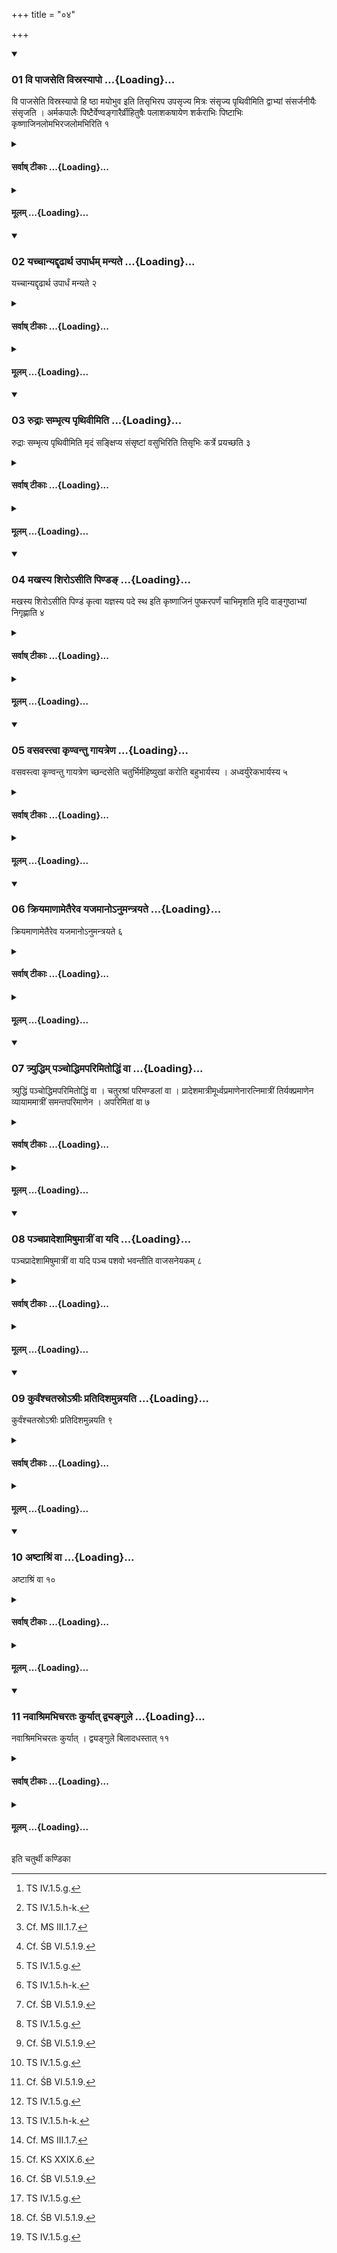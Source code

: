 +++
title = "०४"

+++

<div class="js_include" includetitle="true" newlevelforh1="3" unfilled url="/vedAH_yajuH/taittirIyam/sUtram/ApastambaH/shrautam/vishvAsa-prastutiH/16/04/01_vi_pAjaseti_visrasyApo.md">
<details open><summary><h3>01 वि पाजसेति विस्रस्यापो ...{Loading}...</h3></summary>

वि पाजसेति विस्रस्यापो हि ष्ठा मयोभुव इति तिसृभिरप उपसृज्य मित्रः संसृज्य पृथिवीमिति द्वाभ्यां संसर्जनीयैः संसृजति । अर्मकपालैः पिष्टैर्वेण्वङ्गारैर्व्रीहितुषैः पलाशकषायेण शर्कराभिः पिष्टाभिः कृष्णाजिनलोमभिरजलोमभिरिति १
</details>
</div>
<div class="js_include collapsed" newlevelforh1="4" title="सर्वाष् टीकाः" unfilled url="/vedAH_yajuH/taittirIyam/sUtram/ApastambaH/shrautam/sarvASh_TIkAH/16/04/01_vi_pAjaseti_visrasyApo.md">
<details><summary><h4>सर्वाष् टीकाः ...{Loading}...</h4></summary>
<details><summary>थिते</summary>

1. Having untied the bundle containing clay with vipājasā... having poured water in the clay with three verses beginning with āpo hi ṣṭhā mayobhuvaḥ...,[^2] (the Adhvaryu) mixes the things to be mixed in it with two verses beginning with mitraḥ saṁsr̥jya[^3] the things to be mixed viz. potsherds from ruins, powdered bamboo-coals, decoction of (Palāśa wood)[^4] powdered gravel, hair of a black antelope, hair of a he goat,

1. TS I.1.5.   

2. TS IV.1.5.b-d.  

3. TS IV.1.5.e-f.  

4. Cf. ŚB VI.5.1.1.  
</details>
</details>
</div>
<div class="js_include collapsed" newlevelforh1="4" title="मूलम्" unfilled url="/vedAH_yajuH/taittirIyam/sUtram/ApastambaH/shrautam/mUlam/16/04/01_vi_pAjaseti_visrasyApo.md">
<details><summary><h4>मूलम् ...{Loading}...</h4></summary>

वि पाजसेति विस्रस्यापो हि ष्ठा मयोभुव इति तिसृभिरप उपसृज्य मित्रः संसृज्य पृथिवीमिति द्वाभ्यां संसर्जनीयैः संसृजति । अर्मकपालैः पिष्टैर्वेण्वङ्गारैर्व्रीहितुषैः पलाशकषायेण शर्कराभिः पिष्टाभिः कृष्णाजिनलोमभिरजलोमभिरिति १
</details>
</div>
<div class="js_include" includetitle="true" newlevelforh1="3" unfilled url="/vedAH_yajuH/taittirIyam/sUtram/ApastambaH/shrautam/vishvAsa-prastutiH/16/04/02_yachchAnyaddRDhArtha_upArdham_manyate.md">
<details open><summary><h3>02 यच्चान्यद्दृढार्थ उपार्धम् मन्यते ...{Loading}...</h3></summary>

यच्चान्यद्दृढार्थ उपार्धं मन्यते २
</details>
</div>
<div class="js_include collapsed" newlevelforh1="4" title="सर्वाष् टीकाः" unfilled url="/vedAH_yajuH/taittirIyam/sUtram/ApastambaH/shrautam/sarvASh_TIkAH/16/04/02_yachchAnyaddRDhArtha_upArdham_manyate.md">
<details><summary><h4>सर्वाष् टीकाः ...{Loading}...</h4></summary>
<details><summary>थिते</summary>

2. and whatever other (things) he considers (useful) for (making the bricks) strong (but only upto) half (i.e. fifty per cent of the total mixture).[^5]   

5. For this Sūtra cp. TS V.1.6.1-2. 
</details>
</details>
</div>
<div class="js_include collapsed" newlevelforh1="4" title="मूलम्" unfilled url="/vedAH_yajuH/taittirIyam/sUtram/ApastambaH/shrautam/mUlam/16/04/02_yachchAnyaddRDhArtha_upArdham_manyate.md">
<details><summary><h4>मूलम् ...{Loading}...</h4></summary>

यच्चान्यद्दृढार्थ उपार्धं मन्यते २
</details>
</div>
<div class="js_include" includetitle="true" newlevelforh1="3" unfilled url="/vedAH_yajuH/taittirIyam/sUtram/ApastambaH/shrautam/vishvAsa-prastutiH/16/04/03_rudrAH_sambhRtya_pRthivImiti.md">
<details open><summary><h3>03 रुद्राः सम्भृत्य पृथिवीमिति ...{Loading}...</h3></summary>

रुद्राः सम्भृत्य पृथिवीमिति मृदं सङ्क्षिप्य संसृष्टां वसुभिरिति तिसृभिः कर्त्रे प्रयच्छति ३
</details>
</div>
<div class="js_include collapsed" newlevelforh1="4" title="सर्वाष् टीकाः" unfilled url="/vedAH_yajuH/taittirIyam/sUtram/ApastambaH/shrautam/sarvASh_TIkAH/16/04/03_rudrAH_sambhRtya_pRthivImiti.md">
<details><summary><h4>सर्वाष् टीकाः ...{Loading}...</h4></summary>
<details><summary>थिते</summary>

3. Having compressed[^1] the clay with rudrāḥ sambhr̥tya...[^2] he gives it to the maker (of the fire-pan) with the verses begin ning with samsr̥ṣtāṁ vasubhiḥ.[^3]   

[^1]: Cf. ŚB VI.5.1.9.  

[^2]: TS IV.1.5.g.   

[^3]: TS IV.1.5.h-k.  
</details>
</details>
</div>
<div class="js_include collapsed" newlevelforh1="4" title="मूलम्" unfilled url="/vedAH_yajuH/taittirIyam/sUtram/ApastambaH/shrautam/mUlam/16/04/03_rudrAH_sambhRtya_pRthivImiti.md">
<details><summary><h4>मूलम् ...{Loading}...</h4></summary>

रुद्राः सम्भृत्य पृथिवीमिति मृदं सङ्क्षिप्य संसृष्टां वसुभिरिति तिसृभिः कर्त्रे प्रयच्छति ३
</details>
</div>
<div class="js_include" includetitle="true" newlevelforh1="3" unfilled url="/vedAH_yajuH/taittirIyam/sUtram/ApastambaH/shrautam/vishvAsa-prastutiH/16/04/04_makhasya_shiro-sIti_piNDa~N.md">
<details open><summary><h3>04 मखस्य शिरोऽसीति पिण्डङ् ...{Loading}...</h3></summary>

मखस्य शिरोऽसीति पिण्डं कृत्वा यज्ञस्य पदे स्थ इति कृष्णाजिनं पुष्करपर्णं चाभिमृशति मृदि वाङ्गुष्ठाभ्यां निगृह्णाति ४
</details>
</div>
<div class="js_include collapsed" newlevelforh1="4" title="सर्वाष् टीकाः" unfilled url="/vedAH_yajuH/taittirIyam/sUtram/ApastambaH/shrautam/sarvASh_TIkAH/16/04/04_makhasya_shiro-sIti_piNDa~N.md">
<details><summary><h4>सर्वाष् टीकाः ...{Loading}...</h4></summary>
<details><summary>थिते</summary>

4. Having made a lump out of the clay with makhasya śiro'si[^1] he touches the black antelope and the lotus leaf or he presses with both the thumbs on the clay with yajñasya pade stha.[^2]  

[^1]: TS IV.1.5.1.  

[^2]: TS IV.1.5.m.  
</details>
</details>
</div>
<div class="js_include collapsed" newlevelforh1="4" title="मूलम्" unfilled url="/vedAH_yajuH/taittirIyam/sUtram/ApastambaH/shrautam/mUlam/16/04/04_makhasya_shiro-sIti_piNDa~N.md">
<details><summary><h4>मूलम् ...{Loading}...</h4></summary>

मखस्य शिरोऽसीति पिण्डं कृत्वा यज्ञस्य पदे स्थ इति कृष्णाजिनं पुष्करपर्णं चाभिमृशति मृदि वाङ्गुष्ठाभ्यां निगृह्णाति ४
</details>
</div>
<div class="js_include" includetitle="true" newlevelforh1="3" unfilled url="/vedAH_yajuH/taittirIyam/sUtram/ApastambaH/shrautam/vishvAsa-prastutiH/16/04/05_vasavastvA_kRNvantu_gAyatreNa.md">
<details open><summary><h3>05 वसवस्त्वा कृण्वन्तु गायत्रेण ...{Loading}...</h3></summary>

वसवस्त्वा कृण्वन्तु गायत्रेण च्छन्दसेति चतुर्भिर्महिष्युखां करोति बहुभार्यस्य । अध्वर्युरेकभार्यस्य ५
</details>
</div>
<div class="js_include collapsed" newlevelforh1="4" title="सर्वाष् टीकाः" unfilled url="/vedAH_yajuH/taittirIyam/sUtram/ApastambaH/shrautam/sarvASh_TIkAH/16/04/05_vasavastvA_kRNvantu_gAyatreNa.md">
<details><summary><h4>सर्वाष् टीकाः ...{Loading}...</h4></summary>
<details><summary>थिते</summary>

5. With the four formulae beginning with vasavastvā kr̥ṇvantu[^1] the chief (first) wife of the sacrificer[^2] prepares the fire-pan in case he has many wives; in case he has only one wife (it is) the Adhvaryu (who prepares it).  

[^1]: TS IV.1.5.n.  

[^2]: According to ŚB VI.5.3.1 the first wife prepares the Aṣāḍhā-brick.  
</details>
</details>
</div>
<div class="js_include collapsed" newlevelforh1="4" title="मूलम्" unfilled url="/vedAH_yajuH/taittirIyam/sUtram/ApastambaH/shrautam/mUlam/16/04/05_vasavastvA_kRNvantu_gAyatreNa.md">
<details><summary><h4>मूलम् ...{Loading}...</h4></summary>

वसवस्त्वा कृण्वन्तु गायत्रेण च्छन्दसेति चतुर्भिर्महिष्युखां करोति बहुभार्यस्य । अध्वर्युरेकभार्यस्य ५
</details>
</div>
<div class="js_include" includetitle="true" newlevelforh1="3" unfilled url="/vedAH_yajuH/taittirIyam/sUtram/ApastambaH/shrautam/vishvAsa-prastutiH/16/04/06_kriyamANAmetaireva_yajamAno-numantrayate.md">
<details open><summary><h3>06 क्रियमाणामेतैरेव यजमानोऽनुमन्त्रयते ...{Loading}...</h3></summary>

क्रियमाणामेतैरेव यजमानोऽनुमन्त्रयते ६
</details>
</div>
<div class="js_include collapsed" newlevelforh1="4" title="सर्वाष् टीकाः" unfilled url="/vedAH_yajuH/taittirIyam/sUtram/ApastambaH/shrautam/sarvASh_TIkAH/16/04/06_kriyamANAmetaireva_yajamAno-numantrayate.md">
<details><summary><h4>सर्वाष् टीकाः ...{Loading}...</h4></summary>
<details><summary>थिते</summary>

6. The sacrificer addresses (the fire-pan when it is) being prepared, with these same (formulae).  
</details>
</details>
</div>
<div class="js_include collapsed" newlevelforh1="4" title="मूलम्" unfilled url="/vedAH_yajuH/taittirIyam/sUtram/ApastambaH/shrautam/mUlam/16/04/06_kriyamANAmetaireva_yajamAno-numantrayate.md">
<details><summary><h4>मूलम् ...{Loading}...</h4></summary>

क्रियमाणामेतैरेव यजमानोऽनुमन्त्रयते ६
</details>
</div>
<div class="js_include" includetitle="true" newlevelforh1="3" unfilled url="/vedAH_yajuH/taittirIyam/sUtram/ApastambaH/shrautam/vishvAsa-prastutiH/16/04/07_tryuddhim_panchoddhimaparimitoddhiM_vA.md">
<details open><summary><h3>07 त्र्युद्धिम् पञ्चोद्धिमपरिमितोद्धिं वा ...{Loading}...</h3></summary>

त्र्युद्धिं पञ्चोद्धिमपरिमितोद्धिं वा । चतुरश्रां परिमण्डलां वा । प्रादेशमात्रीमूर्ध्वप्रमाणेनारत्निमात्रीं तिर्यक्प्रमाणेन व्यायाममात्रीं समन्तपरिमाणेन । अपरिमितां वा ७
</details>
</div>
<div class="js_include collapsed" newlevelforh1="4" title="सर्वाष् टीकाः" unfilled url="/vedAH_yajuH/taittirIyam/sUtram/ApastambaH/shrautam/sarvASh_TIkAH/16/04/07_tryuddhim_panchoddhimaparimitoddhiM_vA.md">
<details><summary><h4>सर्वाष् टीकाः ...{Loading}...</h4></summary>
<details><summary>थिते</summary>

7. (The fire-pan which is) having either three[^1] or five[^2] or unlimited proturberances, having four sides or one which is round, of the size of one span in its height[^3], of the size of one cubit horizontally,[^4] of the size of a fathom in its circumference[^5] or unmeasured.[^6]  

[^1]: Cf. TS V.1.6.4.  

[^2]: Cf. KS XXIX.6.  

[^3]: Cf. TS V.1.6.4.  

[^4]: Cf. MS III.1.7.  

[^5]; Cf. MS III.1.7.  

[^6]: Cf. KS XXIX.6.  
</details>
</details>
</div>
<div class="js_include collapsed" newlevelforh1="4" title="मूलम्" unfilled url="/vedAH_yajuH/taittirIyam/sUtram/ApastambaH/shrautam/mUlam/16/04/07_tryuddhim_panchoddhimaparimitoddhiM_vA.md">
<details><summary><h4>मूलम् ...{Loading}...</h4></summary>

त्र्युद्धिं पञ्चोद्धिमपरिमितोद्धिं वा । चतुरश्रां परिमण्डलां वा । प्रादेशमात्रीमूर्ध्वप्रमाणेनारत्निमात्रीं तिर्यक्प्रमाणेन व्यायाममात्रीं समन्तपरिमाणेन । अपरिमितां वा ७
</details>
</div>
<div class="js_include" includetitle="true" newlevelforh1="3" unfilled url="/vedAH_yajuH/taittirIyam/sUtram/ApastambaH/shrautam/vishvAsa-prastutiH/16/04/08_panchaprAdeshAmiShumAtrIM_vA_yadi.md">
<details open><summary><h3>08 पञ्चप्रादेशामिषुमात्रीं वा यदि ...{Loading}...</h3></summary>

पञ्चप्रादेशामिषुमात्रीं वा यदि पञ्च पशवो भवन्तीति वाजसनेयकम् ८
</details>
</div>
<div class="js_include collapsed" newlevelforh1="4" title="सर्वाष् टीकाः" unfilled url="/vedAH_yajuH/taittirIyam/sUtram/ApastambaH/shrautam/sarvASh_TIkAH/16/04/08_panchaprAdeshAmiShumAtrIM_vA_yadi.md">
<details><summary><h4>सर्वाष् टीकाः ...{Loading}...</h4></summary>
<details><summary>थिते</summary>

8. In the Vājasaneyaka[^1] it is said: “If there are five victims[^2] then the fire-pan should be of the size of five spans or of the size of one arrow.”  

[^1]: See ŚB VI.5.1.10.  

[^2]: For these see below XVI.7.1. 
</details>
</details>
</div>
<div class="js_include collapsed" newlevelforh1="4" title="मूलम्" unfilled url="/vedAH_yajuH/taittirIyam/sUtram/ApastambaH/shrautam/mUlam/16/04/08_panchaprAdeshAmiShumAtrIM_vA_yadi.md">
<details><summary><h4>मूलम् ...{Loading}...</h4></summary>

पञ्चप्रादेशामिषुमात्रीं वा यदि पञ्च पशवो भवन्तीति वाजसनेयकम् ८
</details>
</div>
<div class="js_include" includetitle="true" newlevelforh1="3" unfilled url="/vedAH_yajuH/taittirIyam/sUtram/ApastambaH/shrautam/vishvAsa-prastutiH/16/04/09_kurvaMshchatasro-shrIH_pratidishamunnayati.md">
<details open><summary><h3>09 कुर्वंश्चतस्रोऽश्रीः प्रतिदिशमुन्नयति ...{Loading}...</h3></summary>

कुर्वंश्चतस्रोऽश्रीः प्रतिदिशमुन्नयति ९
</details>
</div>
<div class="js_include collapsed" newlevelforh1="4" title="सर्वाष् टीकाः" unfilled url="/vedAH_yajuH/taittirIyam/sUtram/ApastambaH/shrautam/sarvASh_TIkAH/16/04/09_kurvaMshchatasro-shrIH_pratidishamunnayati.md">
<details><summary><h4>सर्वाष् टीकाः ...{Loading}...</h4></summary>
<details><summary>थिते</summary>

9. While prepareing one makes four sharp corners. One in each direction.  
</details>
</details>
</div>
<div class="js_include collapsed" newlevelforh1="4" title="मूलम्" unfilled url="/vedAH_yajuH/taittirIyam/sUtram/ApastambaH/shrautam/mUlam/16/04/09_kurvaMshchatasro-shrIH_pratidishamunnayati.md">
<details><summary><h4>मूलम् ...{Loading}...</h4></summary>

कुर्वंश्चतस्रोऽश्रीः प्रतिदिशमुन्नयति ९
</details>
</div>
<div class="js_include" includetitle="true" newlevelforh1="3" unfilled url="/vedAH_yajuH/taittirIyam/sUtram/ApastambaH/shrautam/vishvAsa-prastutiH/16/04/10_aShTAshriM_vA.md">
<details open><summary><h3>10 अष्टाश्रिं वा ...{Loading}...</h3></summary>

अष्टाश्रिं वा १०
</details>
</div>
<div class="js_include collapsed" newlevelforh1="4" title="सर्वाष् टीकाः" unfilled url="/vedAH_yajuH/taittirIyam/sUtram/ApastambaH/shrautam/sarvASh_TIkAH/16/04/10_aShTAshriM_vA.md">
<details><summary><h4>सर्वाष् टीकाः ...{Loading}...</h4></summary>
<details><summary>थिते</summary>

10. Or (one may make the fire-pan) having eight sides. 

</details>
</details>
</div>
<div class="js_include collapsed" newlevelforh1="4" title="मूलम्" unfilled url="/vedAH_yajuH/taittirIyam/sUtram/ApastambaH/shrautam/mUlam/16/04/10_aShTAshriM_vA.md">
<details><summary><h4>मूलम् ...{Loading}...</h4></summary>

अष्टाश्रिं वा १०
</details>
</div>
<div class="js_include" includetitle="true" newlevelforh1="3" unfilled url="/vedAH_yajuH/taittirIyam/sUtram/ApastambaH/shrautam/vishvAsa-prastutiH/16/04/11_navAshrimabhicharataH_kuryAt_dvyangule.md">
<details open><summary><h3>11 नवाश्रिमभिचरतः कुर्यात् द्व्यङ्गुले ...{Loading}...</h3></summary>

नवाश्रिमभिचरतः कुर्यात् । द्व्यङ्गुले बिलादधस्तात् ११
</details>
</div>
<div class="js_include collapsed" newlevelforh1="4" title="सर्वाष् टीकाः" unfilled url="/vedAH_yajuH/taittirIyam/sUtram/ApastambaH/shrautam/sarvASh_TIkAH/16/04/11_navAshrimabhicharataH_kuryAt_dvyangule.md">
<details><summary><h4>सर्वाष् टीकाः ...{Loading}...</h4></summary>
<details><summary>थिते</summary>

11. One should make (fire-pan) having nine sides for the sacrificer practising black magic.[^1] At the length of two fingers below the hole,[^2]   

[^1]: Cf. TS V.1.6.4.  

[^2]: The sentence is completed in the next Sūtra.  

</details>
</details>
</div>
<div class="js_include collapsed" newlevelforh1="4" title="मूलम्" unfilled url="/vedAH_yajuH/taittirIyam/sUtram/ApastambaH/shrautam/mUlam/16/04/11_navAshrimabhicharataH_kuryAt_dvyangule.md">
<details><summary><h4>मूलम् ...{Loading}...</h4></summary>

नवाश्रिमभिचरतः कुर्यात् । द्व्यङ्गुले बिलादधस्तात् ११
</details>
</div>

  
इति चतुर्थी कण्डिका 
